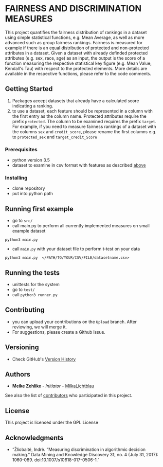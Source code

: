 # FAIRNESS AND DISCRIMINATION MEASURES


This project quantifies the fairness distribution of rankings in a dataset using simple statistical functions,
e.g. Mean Average, as well as more advanced such as group fairness rankings. Fairness is measured for example if there is an equal distribution of protected and non-protected attributes in a dataset.
Given a dataset with already definded protected attributes (e.g. sex, race, age) as an input, the output is the score of a function measuring the respective statistical key figure
(e.g. Mean Value, Kendall's Tau) with respect to the protected elements. More details are available in the respective functions, please refer to the code comments.


## Getting Started
1. Packages accept datasets that already have a calculated score indicating a ranking.
2. to use a dataset, each feature should be represented in a column with the first entry as the column name.
Protected attributes require the prefix ``protected``. The column to be examined requires the prefix ``target``.
For example, if you need to measure fairness rankings of a dataset with the columns ``sex`` and ``credit_score``,
please rename the first columns e.g. to ``protected_sex`` and ``target_credit_Score``

### Prerequisites

* python version 3.5
* dataset to examine in csv format with features as described [above](#getting-started)

<!--maybe put python version checker for unix and windows terminal?
@mega: included now in Main.py
-->

### Installing

* clone repository
* put into python path
<!--
```
command line code for both steps
```
@mega: Dependencies

And repeat

```
until finished
```
-->

## Running first example
* go to ``src/``
* call main.py to perform all currently implemented measures on small example dataset

<!-- see output here-->

```
python3 main.py
```
* call ``main.py`` with your dataset file to perform t-test on your data
```
python3 main.py  </PATH/TO/YOUR/CSV/FILE/datasetname.csv>
```

## Running the tests

* unittests for the system
* go to ``test/``
* call ```python3 runner.py```


## Contributing

* you can upload your contributions on the ``Upload`` branch. After reviewing, we will merge it.
* For suggestions, please create a Github Issue.

## Versioning

* Check GitHub's [Version History](https://github.com/megantosh/fairness_measures_code/commits/Code_read_only/src)
<!--
* Do we have any special versioning tools? I guess it's just git, right?
-->

## Authors

* **Meike Zehlike** - *Initiator* - [MilkaLichtblau](https://github.com/MilkaLichtblau)

See also the list of [contributors](https://github.com/megantosh/fairness_measures_code/graphs/contributors) who participated in this project.

## License

This project is licensed under the GPL License <!-- - see the [LICENSE.md](LICENSE.md) file for details -->

## Acknowledgments
* “Žliobaitė, Indrė. “Measuring discrimination in algorithmic decision making.” Data Mining and Knowledge Discovery 31, no. 4 (July 31, 2017): 1060-089. doi:10.1007/s10618-017-0506-1.”
<!--
* cite Zliobaite paper here as inspiration
* Hat tip to anyone who's code was used
* more inspiration
* etc
-->

<!--
# How to Install

# How to run

# License
make sure access rights are correct
-->